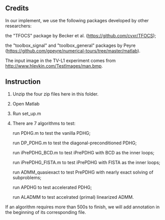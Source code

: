 ## Credits
In our implement, we use the following packages developed by other researchers:

the "TFOCS" package by Becker et al. (https://github.com/cvxr/TFOCS);

the "toolbox_signal" and "toolbox_general" packages by Peyre (https://github.com/gpeyre/numerical-tours/tree/master/matlab).

The input image in the TV-L1 experiment comes from http://www.hlevkin.com/TestImages/man.bmp.


## Instruction

1. Unzip the four zip files here in this folder.

2. Open Matlab

3. Run set_up.m

4. There are 7 algorithms to test:

     run PDHG.m to test the vanilla PDHG;

     run DP_PDHG.m to test the diagonal-preconditioned PDHG;

     run iPrePDHG_BCD.m to test iPrePDHG with BCD as the inner loops;

     run iPrePDHG_FISTA.m to test iPrePDHG with FISTA as the inner loops;

     run ADMM_quasiexact to test PrePDHG with nearly exact solving of subproblems;

     run APDHG to test accelerated PDHG;

     run ALADMM to test accelrated (primal) linearized ADMM.

  If an algorithm requires more than 500s to finish, we will add annotation in the beginning of its corresponding file.
